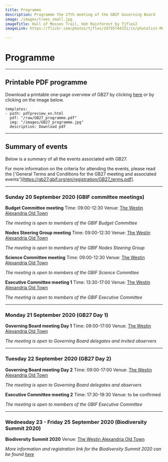 ```yaml
---
title: Programme
description: Programme the 27th meeting of the GBIF Governing Board 
image: /images/trees_small.jpg
imageTitle: Hall of Mosses Trail, Hoh Rainforest by Tjflex2
imageLink: https://flickr.com/photos/tjflex/29795744331/in/photolist-MoWYHR-Nr2z1y-Zhubsv-25bRZkP-N6pkGi-P4ZmU3-ZthYRY-2bFoGFj-DxwnD6-qaUCFu-KAowTq-26Kzoen-YwHM4n-LiAeKD-634LQW-ea1Z4C-29ZHGuW-26aHbun-KnRRyc-JCN9iX-R3ixs8-MBzomR-CZHGkJ-2273hLY-qU4Hq7-26Xt5Mm-2b2bHNj-21uLVPE-ZkhqcL-2dYVn5P-29HFKwY-FAtSVh-gfr3fH-25tMEn7-27u5JWP-29YfFb3-RmZSsP-25RZ9M6-Jkcnbr-MuR1m7-YTZDFZ-PVc2nZ-TKnDmo-XWJupa-ksReKU-zX3r9a-KBjbjm-21s37qq-HVf6wo-HZ5ChY

---
```


# Programme

<!-- toc -->
<!-- tocstop -->

-----------------------

## Printable PDF programme
Download a printable one-page overview of GB27 by clicking [here](/raw/GB27_programme.pdf) or by clicking on the image below.  


```styledYaml
templates:
- path: pdfpreview_en.html
  pdf: "/raw/GB27_programme.pdf"
  img: "/images/GB27_programme.jpg"
  description: Download pdf
```

-----------------------

## Summary of events

Below is a summary of all the events associated with GB27. 

For more information on the criteria for attending the events, please read the ['General Terms and Conditions for the GB27 meeting and associated events'](https://gb27.gbif.org/en/registration/GB27_terms.pdf].  

 


-----------------------

### Sunday 20 September 2020 (GBIF committee meetings)

**Budget Committee meeting**
Time: 09:00-12:30
Venue: [The Westin Alexandria Old Town](https://www.marriott.com/hotels/travel/wasxw-the-westin-alexandria-old-town/)

*The meeting is open to members of the GBIF Budget Committee*

**Nodes Steering Group meeting**
Time: 09:00-12:30
Venue: [The Westin Alexandria Old Town](https://www.marriott.com/hotels/travel/wasxw-the-westin-alexandria-old-town/)

*The meeting is open to members of the GBIF Nodes Steering Group*

**Science Committee meeting**
Time: 09:00-12:30
Venue: [The Westin Alexandria Old Town](https://www.marriott.com/hotels/travel/wasxw-the-westin-alexandria-old-town/)

*The meeting is open to members of the GBIF Science Committee*

**Executive Committee meeting 1**
Time: 13:30-17:00
Venue: [The Westin Alexandria Old Town](https://www.marriott.com/hotels/travel/wasxw-the-westin-alexandria-old-town/)

*The meeting is open to members of the GBIF Executive Committee*


-----------------------

### Monday 21 September 2020 (GB27 Day 1)

**Governing Board meeting Day 1**
Time: 09:00-17:00
Venue: [The Westin Alexandria Old Town](https://www.marriott.com/hotels/travel/wasxw-the-westin-alexandria-old-town/)

*The meeting is open to Governing Board delegates and invited observers*


-----------------------

### Tuesday 22 September 2020 (GB27 Day 2)

**Governing Board meeting Day 2**
Time: 09:00-17:00
Venue: [The Westin Alexandria Old Town](https://www.marriott.com/hotels/travel/wasxw-the-westin-alexandria-old-town/)

*The meeting is open to Governing Board delegates and observers*

**Executive Committee meeting 2**
Time: 17:30-19:30
Venue: to be confirmed

*The meeting is open to members of the GBIF Executive Committee*

-----------------------

### Wednesday 23 - Friday 25 September 2020 (Biodiversity Summit 2020)

**Biodiversity Summit 2020**
Venue: [The Westin Alexandria Old Town](https://www.marriott.com/hotels/travel/wasxw-the-westin-alexandria-old-town/)

*More information and registration link for the Biodiversity Summit 2020 can be found [here](https://www.idigbio.org/content/biodiversity-summit-2020)*




